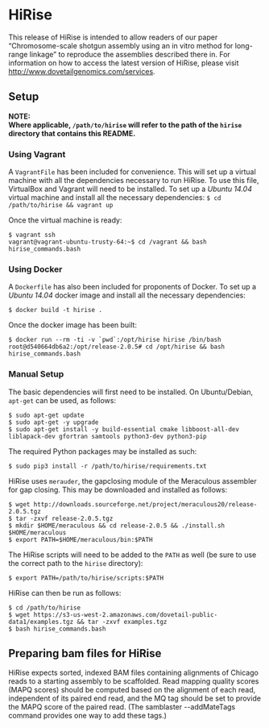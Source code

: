 # HiRise

This release of HiRise is intended to allow readers of our paper
“Chromosome-scale shotgun assembly using an in vitro method for
long-range linkage” to reproduce the assemblies described there in.
For information on how to access the latest version of HiRise, please
visit http://www.dovetailgenomics.com/services.

## Setup

**NOTE:    
Where applicable, `/path/to/hirise` will refer to the path of the
`hirise` directory that contains this README.**

### Using Vagrant

A `VagrantFile` has been included for convenience. This will set up a
virtual machine with all the dependencies necessary to run HiRise. To
use this file, VirtualBox and Vagrant will need to be installed. To
set up a *Ubuntu 14.04* virtual machine and install all the necessary
dependencies: 
``` $ cd /path/to/hirise && vagrant up ```

Once the virtual machine is ready:
```
$ vagrant ssh
vagrant@vagrant-ubuntu-trusty-64:~$ cd /vagrant && bash hirise_commands.bash
```

### Using Docker

A `Dockerfile` has also been included for proponents of Docker. To set
up a *Ubuntu 14.04* docker image and install all the necessary
dependencies:

```
$ docker build -t hirise .
```

Once the docker image has been built:
```
$ docker run --rm -ti -v `pwd`:/opt/hirise hirise /bin/bash
root@d540664db6a2:/opt/release-2.0.5# cd /opt/hirise && bash hirise_commands.bash
```

### Manual Setup

The basic dependencies will first need to be installed. On
Ubuntu/Debian, `apt-get` can be used, as follows:
```
$ sudo apt-get update
$ sudo apt-get -y upgrade
$ sudo apt-get install -y build-essential cmake libboost-all-dev liblapack-dev gfortran samtools python3-dev python3-pip
```

The required Python packages may be installed as such:
```
$ sudo pip3 install -r /path/to/hirise/requirements.txt
```

HiRise uses `merauder`, the gapclosing module of the Meraculous assembler for gap closing. This may be downloaded and installed as follows:
```
$ wget http://downloads.sourceforge.net/project/meraculous20/release-2.0.5.tgz
$ tar -zxvf release-2.0.5.tgz
$ mkdir $HOME/meraculous && cd release-2.0.5 && ./install.sh $HOME/meraculous
$ export PATH=$HOME/meraculous/bin:$PATH
```

The HiRise scripts will need to be added to the `PATH` as well (be sure to use the correct path to the `hirise` directory):
```
$ export PATH=/path/to/hirise/scripts:$PATH
```

HiRise can then be run as follows:
```
$ cd /path/to/hirise
$ wget https://s3-us-west-2.amazonaws.com/dovetail-public-data1/examples.tgz && tar -zxvf examples.tgz
$ bash hirise_commands.bash
```

## Preparing bam files for HiRise

HiRise expects sorted, indexed BAM files containing alignments of
Chicago reads to a starting assembly to be scaffolded. Read mapping
quality scores (MAPQ scores) should be computed based on the alignment
of each read, independent of its paired end read, and the MQ tag
should be set to provide the MAPQ score of the paired read. (The
samblaster --addMateTags command provides one way to add these tags.)


